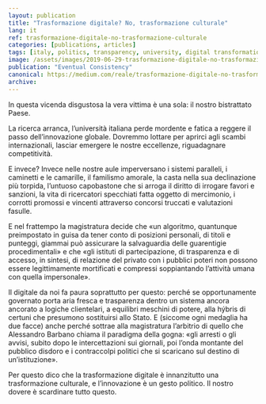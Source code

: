 ```yaml
---
layout: publication
title: "Trasformazione digitale? No, trasformazione culturale"
lang: it
ref: trasformazione-digitale-no-trasformazione-culturale
categories: [publications, articles]
tags: [italy, politics, transparency, university, digital transformation]
image: /assets/images/2019-06-29-trasformazione-digitale-no-trasformazione-culturale.png
publication: "Eventual Consistency"
canonical: https://medium.com/reale/trasformazione-digitale-no-trasformazione-culturale-33a288af2219
archive:
---
```


In questa vicenda disgustosa la vera vittima è una sola: il nostro bistrattato Paese.

La ricerca arranca, l’università italiana perde mordente e fatica a reggere il passo dell’innovazione globale. Dovremmo lottare per aprirci agli scambi internazionali, lasciar emergere le nostre eccellenze, riguadagnare competitività.

E invece? Invece nelle nostre aule imperversano i sistemi paralleli, i caminetti e le camarille, il familismo amorale, la casta nella sua declinazione più torpida, l’untuoso capobastone che si arroga il diritto di irrogare favori e sanzioni, la vita di ricercatori specchiati fatta oggetto di mercimonio, i corrotti promossi e vincenti attraverso concorsi truccati e valutazioni fasulle.

E nel frattempo la magistratura decide che «un algoritmo, quantunque preimpostato in guisa da tener conto di posizioni personali, di titoli e punteggi, giammai può assicurare la salvaguardia delle guarentigie procedimentali» e che «gli istituti di partecipazione, di trasparenza e di accesso, in sintesi, di relazione del privato con i pubblici poteri non possono essere legittimamente mortificati e compressi soppiantando l’attività umana con quella impersonale».

Il digitale da noi fa paura soprattutto per questo: perché se opportunamente governato porta aria fresca e trasparenza dentro un sistema ancora ancorato a logiche clientelari, a equilibri meschini di potere, alla hýbris di certuni che presumono sostituirsi allo Stato. E (siccome ogni medaglia ha due facce) anche perché sottrae alla magistratura l’arbitrio di quello che Alessandro Barbano chiama il paradigma della gogna: «gli arresti o gli avvisi, subito dopo le intercettazioni sui giornali, poi l’onda montante del pubblico disdoro e i contraccolpi politici che si scaricano sul destino di un’istituzione».

Per questo dico che la trasformazione digitale è innanzitutto una trasformazione culturale, e l’innovazione è un gesto politico. Il nostro dovere è scardinare tutto questo.
